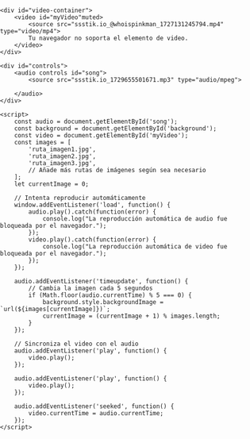 <!DOCTYPE html>
<html lang="es">
<head>
    <meta charset="UTF-8">
    <meta name="viewport" content="width=device-width, initial-scale=1.0">
    <title>Proyecto Musical Universitario</title>
    <style>
        body, html {
            margin: 0;
            padding: 0;
            height: 100%;
            overflow: hidden;
        }
        #background {
            position: fixed;
            top: 0;
            left: 0;
            width: 100%;
            height: 100%;
            background-size: cover;
            transition: background-image 1s ease-in-out;
            z-index: 1;
        }
        #controls {
            position: fixed;
            bottom: 20px;
            left: 50%;
            transform: translateX(-50%);
            z-index: 1000;
        }
        #video-container {
            position: fixed;
            top: 0;
            left: 0;
            width: 100%;
            height: 100%;
            z-index: 2;
        }
        video {
            width: 90%;
            height: 90%;
            object-fit: cover;
        }
    </style>
</head>
<body>
    <div id="background"></div>
    
    <div id="video-container">
        <video id="myVideo"muted>
            <source src="ssstik.io_@whoispinkman_1727131245794.mp4" type="video/mp4">
            Tu navegador no soporta el elemento de video.
        </video>
    </div>

    <div id="controls">
        <audio controls id="song">
            <source src="ssstik.io_1729655501671.mp3" type="audio/mpeg">
           
        </audio>
    </div>

    <script>
        const audio = document.getElementById('song');
        const background = document.getElementById('background');
        const video = document.getElementById('myVideo');
        const images = [
            'ruta_imagen1.jpg',
            'ruta_imagen2.jpg',
            'ruta_imagen3.jpg',
            // Añade más rutas de imágenes según sea necesario
        ];
        let currentImage = 0;

        // Intenta reproducir automáticamente
        window.addEventListener('load', function() {
            audio.play().catch(function(error) {
                console.log("La reproducción automática de audio fue bloqueada por el navegador.");
            });
            video.play().catch(function(error) {
                console.log("La reproducción automática de video fue bloqueada por el navegador.");
            });
        });

        audio.addEventListener('timeupdate', function() {
            // Cambia la imagen cada 5 segundos
            if (Math.floor(audio.currentTime) % 5 === 0) {
                background.style.backgroundImage = `url(${images[currentImage]})`;
                currentImage = (currentImage + 1) % images.length;
            }
        });

        // Sincroniza el video con el audio
        audio.addEventListener('play', function() {
            video.play();
        });

        audio.addEventListener('play', function() {
            video.play();
        });

        audio.addEventListener('seeked', function() {
            video.currentTime = audio.currentTime;
        });
    </script>
</body>
</html>
